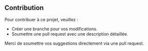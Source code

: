 ## Contribution

Pour contribuer à ce projet, veuillez :
- Créer une branche pour vos modifications.
- Soumettre une pull request avec une description détaillée.

Merci de soumettre vos suggestions directement via une pull request.

